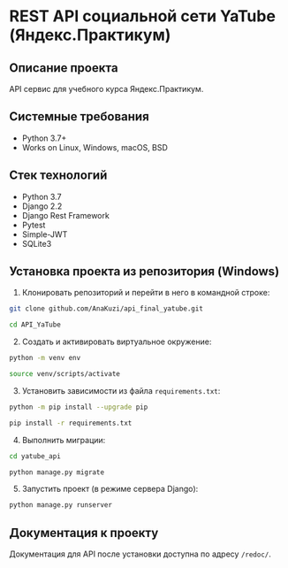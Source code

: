 REST API социальной сети YaTube (Яндекс.Практикум) 
=====

Описание проекта
---------

API сервис для учебного курса Яндекс.Практикум. 

Системные требования
----------
* Python 3.7+
* Works on Linux, Windows, macOS, BSD

Стек технологий
----------
* Python 3.7
* Django 2.2 
* Django Rest Framework
* Pytest
* Simple-JWT
* SQLite3

Установка проекта из репозитория (Windows)
----------

1. Клонировать репозиторий и перейти в него в командной строке:
```bash
git clone github.com/AnaKuzi/api_final_yatube.git

cd API_YaTube
```
2. Cоздать и активировать виртуальное окружение:
```bash
python -m venv env

source venv/scripts/activate
```
3. Установить зависимости из файла ```requirements.txt```:
```bash
python -m pip install --upgrade pip

pip install -r requirements.txt
```
4. Выполнить миграции:
```bash
cd yatube_api

python manage.py migrate
```
5. Запустить проект (в режиме сервера Django):
```bash
python manage.py runserver
```
Документация к проекту
----------
Документация для API после установки доступна по адресу ```/redoc/```.